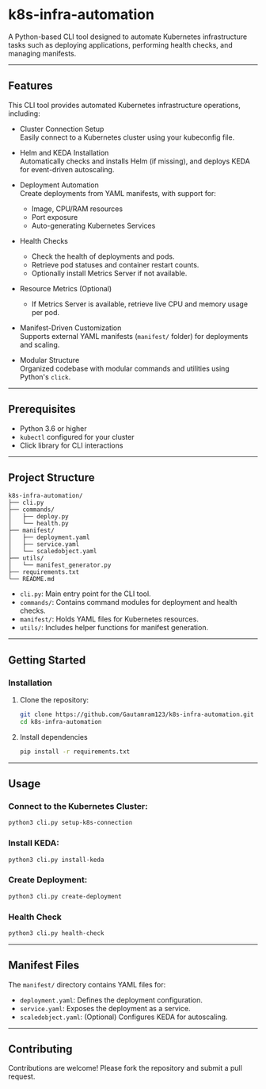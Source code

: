 # k8s-infra-automation

A Python-based CLI tool designed to automate Kubernetes infrastructure tasks such as deploying applications, performing health checks, and managing manifests.

---

## Features

This CLI tool provides automated Kubernetes infrastructure operations, including:

- Cluster Connection Setup  
  Easily connect to a Kubernetes cluster using your kubeconfig file.

- Helm and KEDA Installation  
  Automatically checks and installs Helm (if missing), and deploys KEDA for event-driven autoscaling.

- Deployment Automation  
  Create deployments from YAML manifests, with support for:
  - Image, CPU/RAM resources
  - Port exposure
  - Auto-generating Kubernetes Services

- Health Checks  
  - Check the health of deployments and pods.
  - Retrieve pod statuses and container restart counts.
  - Optionally install Metrics Server if not available.

- Resource Metrics (Optional)  
  - If Metrics Server is available, retrieve live CPU and memory usage per pod.

- Manifest-Driven Customization  
  Supports external YAML manifests (`manifest/` folder) for deployments and scaling.

- Modular Structure  
  Organized codebase with modular commands and utilities using Python's `click`.

---

## Prerequisites

- Python 3.6 or higher
- `kubectl` configured for your cluster
- Click library for CLI interactions

---

## Project Structure

```
k8s-infra-automation/
├── cli.py
├── commands/
│   ├── deploy.py
│   └── health.py
├── manifest/
│   ├── deployment.yaml
│   ├── service.yaml
│   └── scaledobject.yaml
├── utils/
│   └── manifest_generator.py
├── requirements.txt
└── README.md
```

- `cli.py`: Main entry point for the CLI tool.
- `commands/`: Contains command modules for deployment and health checks.
- `manifest/`: Holds YAML files for Kubernetes resources.
- `utils/`: Includes helper functions for manifest generation.

---

## Getting Started

### Installation

1. Clone the repository:

   ```bash
   git clone https://github.com/Gautamram123/k8s-infra-automation.git
   cd k8s-infra-automation
   ```

2. Install dependencies

   ```bash
   pip install -r requirements.txt
   ```

---

## Usage

### Connect to the Kubernetes Cluster:

```bash
python3 cli.py setup-k8s-connection
```

### Install KEDA:

```bash
python3 cli.py install-keda
```

### Create Deployment:

```bash
python3 cli.py create-deployment
```

### Health Check

```bash
python3 cli.py health-check
```

---

## Manifest Files

The `manifest/` directory contains YAML files for:

- `deployment.yaml`: Defines the deployment configuration.
- `service.yaml`: Exposes the deployment as a service.
- `scaledobject.yaml`: (Optional) Configures KEDA for autoscaling.

---

## Contributing

Contributions are welcome! Please fork the repository and submit a pull request.
